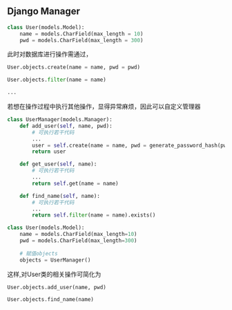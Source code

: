 <!--
 * @Description: 
 * @Version: 1.0
 * @Author: DaLao
 * @Email: dalao_li@163.com
 * @Date: 2021-02-04 21:43:48
 * @LastEditors: DaLao
 * @LastEditTime: 2022-01-16 15:02:38
-->

## Django Manager

```py
class User(models.Model):
    name = models.CharField(max_length = 10)
    pwd = models.CharField(max_length = 300)
```

此时对数据库进行操作需通过，

```py
User.objects.create(name = name, pwd = pwd)

User.objects.filter(name = name)

...
```

若想在操作过程中执行其他操作，显得异常麻烦，因此可以自定义管理器

```py
class UserManager(models.Manager):
    def add_user(self, name, pwd):
        # 可执行若干代码
        ...
        user = self.create(name = name, pwd = generate_password_hash(pwd))
        return user

    def get_user(self, name):
        # 可执行若干代码
        ...
        return self.get(name = name)

    def find_name(self, name):
        # 可执行若干代码
        ...
        return self.filter(name = name).exists()

class User(models.Model):
    name = models.CharField(max_length=10)
    pwd = models.CharField(max_length=300)
    
    # 赋值objects
    objects = UserManager()
```

这样,对User类的相关操作可简化为

```py
User.objects.add_user(name, pwd)

User.objects.find_name(name)
```
